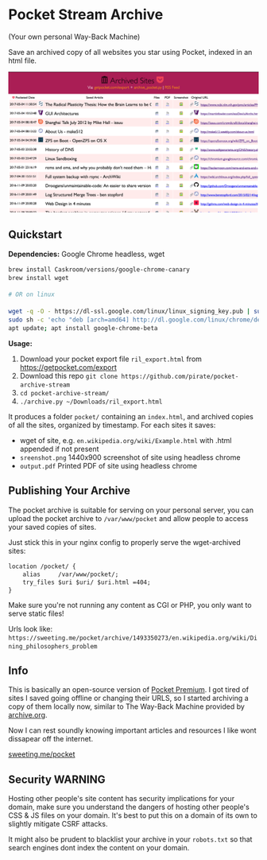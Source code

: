 # Pocket Stream Archive

(Your own personal Way-Back Machine)

Save an archived copy of all websites you star using Pocket, indexed in an html file.

![](screenshot.png)

## Quickstart

**Dependencies:** Google Chrome headless, wget

```bash
brew install Caskroom/versions/google-chrome-canary
brew install wget

# OR on linux

wget -q -O - https://dl-ssl.google.com/linux/linux_signing_key.pub | sudo apt-key add -
sudo sh -c 'echo "deb [arch=amd64] http://dl.google.com/linux/chrome/deb/ stable main" >> /etc/apt/sources.list.d/google-chrome.list'
apt update; apt install google-chrome-beta
```

**Usage:**

1. Download your pocket export file `ril_export.html` from https://getpocket.com/export
2. Download this repo `git clone https://github.com/pirate/pocket-archive-stream`
3. `cd pocket-archive-stream/`
4. `./archive.py ~/Downloads/ril_export.html`

It produces a folder `pocket/` containing an `index.html`, and archived copies of all the sites,
organized by timestamp.  For each sites it saves:

 - wget of site, e.g. `en.wikipedia.org/wiki/Example.html` with .html appended if not present
 - `sreenshot.png` 1440x900 screenshot of site using headless chrome
 - `output.pdf` Printed PDF of site using headless chrome

## Publishing Your Archive

The pocket archive is suitable for serving on your personal server, you can upload the pocket
archive to `/var/www/pocket` and allow people to access your saved copies of sites.


Just stick this in your nginx config to properly serve the wget-archived sites:

```nginx
location /pocket/ {
    alias     /var/www/pocket/;
    try_files $uri $uri/ $uri.html =404;
}
```

Make sure you're not running any content as CGI or PHP, you only want to serve static files!

Urls look like: `https://sweeting.me/pocket/archive/1493350273/en.wikipedia.org/wiki/Dining_philosophers_problem`

## Info

This is basically an open-source version of [Pocket Premium](https://getpocket.com/).
I got tired of sites I saved going offline or changing their URLS, so I started
archiving a copy of them locally now, similar to The Way-Back Machine provided
by [archive.org](https://archive.org).

Now I can rest soundly knowing important articles and resources I like wont dissapear off the internet.

[sweeting.me/pocket](https://home.sweeting.me/pocket)

## Security WARNING

Hosting other people's site content has security implications for your domain, make sure you understand
the dangers of hosting other people's CSS & JS files on your domain.  It's best to put this on a domain
of its own to slightly mitigate CSRF attacks.

It might also be prudent to blacklist your archive in your `robots.txt` so that search engines dont index
the content on your domain.
